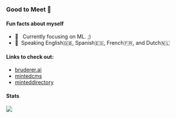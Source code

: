### Good to Meet :call_me_hand:

#### Fun facts about myself

- :robot: &nbsp; Currently focusing on ML. ;)
- :speech_balloon: &nbsp;Speaking English:uk:, Spanish:es:, French:fr:, and Dutch:netherlands:

#### Links to check out:

+ [bruderer.ai](https://www.bruderer.ai)
+ [mintedcms](https://www.mintedcms.com)
+ [minteddirectory](https://www.minteddirectory.com)


#### Stats

![](https://img.shields.io/badge/dynamic/json?logo=github&label=GitHub%20Stars&style=for-the-badge&query=%24.stars&url=https://api.github-star-counter.workers.dev/user/masterkram)
